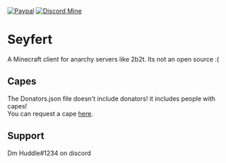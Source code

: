 [![Paypal](https://img.shields.io/badge/paypal-donate-red?color=169bd7&logo=paypal)](https://paypal.me/DonateHuddle)
[![Discord Mine](https://img.shields.io/badge/seyfert-Discord-blueviolet)](https://discord.io/Seyfert)
# Seyfert
A Minecraft client for anarchy servers like 2b2t. Its not an open source :(  
  
## Capes  
The Donators.json file doesn't include donators! it includes people with capes!  
You can request a cape <a href="https://bit.ly/375qeLn" target="_blank">here</a>.  

## Support  
Dm Huddle#1234 on discord
